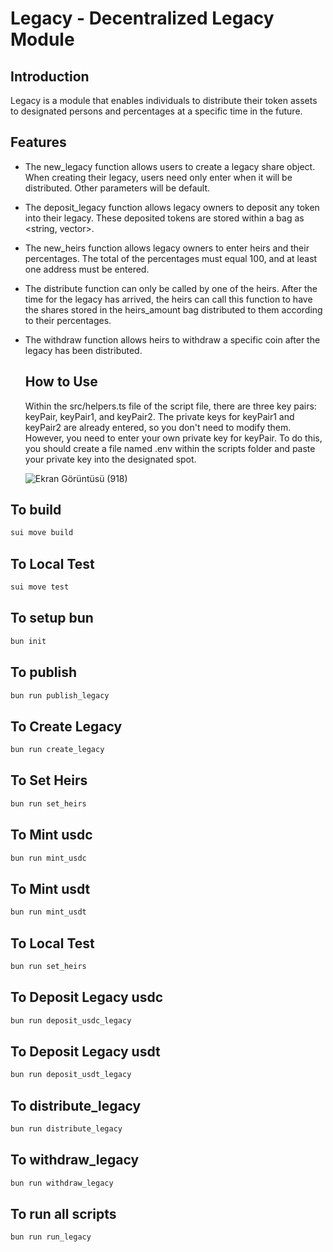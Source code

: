 # Legacy - Decentralized Legacy Module

## Introduction
Legacy is a module that enables individuals to distribute their token assets to designated persons and percentages at a specific time in the future.

## Features
- The new_legacy function allows users to create a legacy share object. When creating their legacy, users need only enter when it will be distributed. Other parameters will be default.
- The deposit_legacy function allows legacy owners to deposit any token into their legacy. These deposited tokens are stored within a bag as <string, vector<string>>.
- The new_heirs function allows legacy owners to enter heirs and their percentages. The total of the percentages must equal 100, and at least one address must be entered.
- The distribute function can only be called by one of the heirs. After the time for the legacy has arrived, the heirs can call this function to have the shares stored in the heirs_amount bag distributed to them according to their percentages.
- The withdraw function allows heirs to withdraw a specific coin after the legacy has been distributed.

  ## How to Use
  Within the src/helpers.ts file of the script file, there are three key pairs: keyPair, keyPair1, and keyPair2. The private keys for keyPair1 and keyPair2 are already entered, so you don't need to modify them. However, you need to enter your own 
  private key for keyPair. To do this, you should create a file named .env within the scripts folder and paste your private key into the designated spot.

  ![Ekran Görüntüsü (918)](https://github.com/MentalistTR/dacade-legacy/assets/100069341/e5e9c83a-1d44-4392-85c2-ae0591a37648)

## To build
```bash
sui move build
````
## To Local Test 
 ```bash
sui move test
````
## To setup bun 
 ```bash
bun init
````
## To publish
 ```bash
bun run publish_legacy
````
## To Create Legacy
 ```bash
bun run create_legacy
````
## To Set Heirs
 ```bash
bun run set_heirs
````
## To Mint usdc
 ```bash
bun run mint_usdc
````
## To Mint usdt
 ```bash
bun run mint_usdt
````
## To Local Test 
 ```bash
bun run set_heirs
````
## To Deposit Legacy usdc
 ```bash
bun run deposit_usdc_legacy
````
## To Deposit Legacy usdt
 ```bash
bun run deposit_usdt_legacy
````
## To distribute_legacy
 ```bash
bun run distribute_legacy
````
## To withdraw_legacy
 ```bash
bun run withdraw_legacy
````
## To run all scripts
 ```bash
bun run run_legacy
````
 
